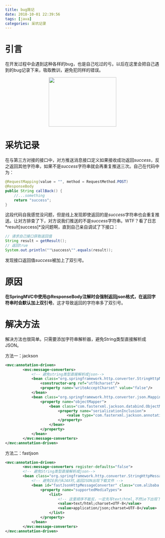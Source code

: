```yaml
---
title: bug简记
date: 2018-10-01 22:39:56
tags: [java]
categories: 采坑记录
---
```


# 引言

在开发过程中会遇到这种各样的bug，也是自己吃过的亏。以后在这里会把自己遇到的bug记录下来，吸取教训，避免犯同样的错误。



<div align=center><img width="220" height="160" src="../../../../images/2018-8/bug.jpg" algin="center"/></div><!-- more -->

# 采坑记录

在与第三方对接的接口中，对方推送消息接口定义如果接收成功返回*success*，反之返回其他字符串，如果不是*success*字符串就会再重复推送三次。自己在代码中为：

```java
@RequestMapping(value = "", method = RequestMethod.POST)
@ResponseBody
public String callBack() {
    //...something
    return "success";
}
```

这段代码自我感觉没问题，但是线上发现即使返回的是*success*字符串也会重复推送。让对方排查了下，对方说我们推送的不是*success*字符串。WTF？看了日志*result[success]*没问题啊，直到自己亲自调试了下接口：

```java
// 请求自己接口获取返回值
String result = getResult();
// 返回true
System.out.println(""\success\"".equals(result));
```

发现接口返回值*success*被加上了双引号。

# 原因

**在SpringMVC中使用@ResponseBody注解时会强制返回json格式，在返回字符串时会默认加上双引号**。这才导致返回的字符串多了双引号。

# 解决方法

解决方法也很简单。只需要添加字符串解析器，避免String类型直接解析成JSON。

方法一：jackson

```xml
<mvc:annotation-driven>
        <mvc:message-converters>
            <!-- 避免string类型直接解析成json-->
            <bean class="org.springframework.http.converter.StringHttpMessageConverter">
                <constructor-arg ref="utf8charset"/>
                <property name="writeAcceptCharset" value="false"/>
            </bean>
            <bean class="org.springframework.http.converter.json.MappingJackson2HttpMessageConverter">
                <property name="objectMapper">
                    <bean class="com.fasterxml.jackson.databind.ObjectMapper">
                        <property name="serializationInclusion">
                            <value type="com.fasterxml.jackson.annotation.JsonInclude.Include">NON_NULL</value>
                        </property>
                    </bean>
                </property>
            </bean>
        </mvc:message-converters>
</mvc:annotation-driven>
```

方法二：fastjson

```xml
<mvc:annotation-driven>
        <mvc:message-converters register-defaults="false">
        <!-- 避免String类型直接解析成json-->
        <bean class="org.springframework.http.converter.StringHttpMessageConverter"/>
            <!-- 避免IE执行AJAX时,返回JSON出现下载文件 -->
            <bean id="fastJsonHttpMessageConverter" class="com.alibaba.fastjson.support.spring.FastJsonHttpMessageConverter">
                <property name="supportedMediaTypes">
                    <list>
                        <!-- 这里顺序不能反，一定先写text/html,不然ie下出现下载提示 -->
                        <value>text/html;charset=UTF-8</value>
                        <value>application/json;charset=UTF-8</value>
                    </list>
                </property>
            </bean>
        </mvc:message-converters>
</mvc:annotation-driven>
```

